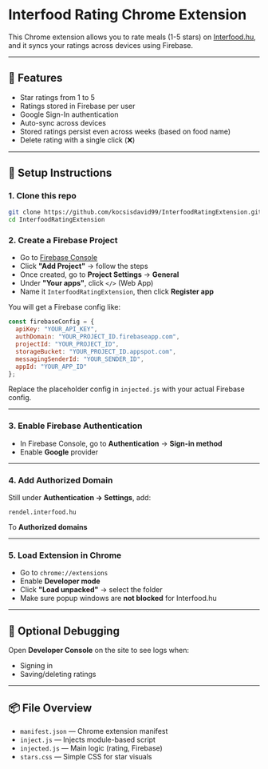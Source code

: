 # Interfood Rating Chrome Extension

This Chrome extension allows you to rate meals (1-5 stars) on [Interfood.hu](https://rendel.interfood.hu), and it syncs your ratings across devices using Firebase.

---

## 🚀 Features

- Star ratings from 1 to 5
- Ratings stored in Firebase per user
- Google Sign-In authentication
- Auto-sync across devices
- Stored ratings persist even across weeks (based on food name)
- Delete rating with a single click (❌)

---

## 🔧 Setup Instructions

### 1. Clone this repo
```bash
git clone https://github.com/kocsisdavid99/InterfoodRatingExtension.git
cd InterfoodRatingExtension
```

### 2. Create a Firebase Project

- Go to [Firebase Console](https://console.firebase.google.com)
- Click **"Add Project"** → follow the steps
- Once created, go to **Project Settings** → **General**
- Under **"Your apps"**, click `</>` (Web App)
- Name it `InterfoodRatingExtension`, then click **Register app**

You will get a Firebase config like:

```js
const firebaseConfig = {
  apiKey: "YOUR_API_KEY",
  authDomain: "YOUR_PROJECT_ID.firebaseapp.com",
  projectId: "YOUR_PROJECT_ID",
  storageBucket: "YOUR_PROJECT_ID.appspot.com",
  messagingSenderId: "YOUR_SENDER_ID",
  appId: "YOUR_APP_ID"
};
```

Replace the placeholder config in `injected.js` with your actual Firebase config.

---

### 3. Enable Firebase Authentication

- In Firebase Console, go to **Authentication** → **Sign-in method**
- Enable **Google** provider

---

### 4. Add Authorized Domain

Still under **Authentication → Settings**, add:

```
rendel.interfood.hu
```

To **Authorized domains**

---

### 5. Load Extension in Chrome

- Go to `chrome://extensions`
- Enable **Developer mode**
- Click **"Load unpacked"** → select the folder
- Make sure popup windows are **not blocked** for Interfood.hu

---

## 🧪 Optional Debugging

Open **Developer Console** on the site to see logs when:

- Signing in
- Saving/deleting ratings

---

## 📦 File Overview

- `manifest.json` — Chrome extension manifest
- `inject.js` — Injects module-based script
- `injected.js` — Main logic (rating, Firebase)
- `stars.css` — Simple CSS for star visuals
